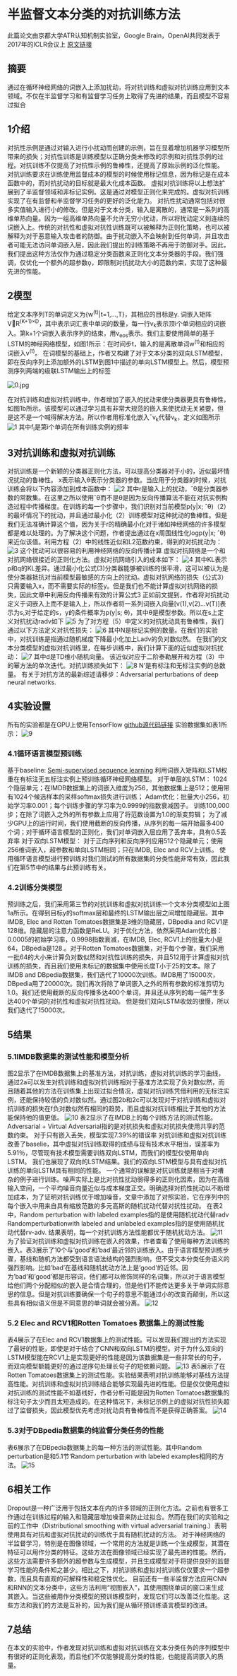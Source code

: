 # 半监督文本分类的对抗训练方法
此篇论文由京都大学ATR认知机制实验室，Google Brain，OpenAI共同发表于2017年的ICLR会议上
[原文链接](https://arxiv.org/abs/1605.07725)

## 摘要
通过在循环神经网络的词嵌入上添加扰动，将对抗训练和虚拟对抗训练应用到文本领域。不仅在半监督学习和有监督学习任务上取得了先进的结果，而且模型不容易过拟合
## 1介绍
对抗性示例是通过对输入进行小扰动而创建的示例，旨在显着增加机器学习模型所带来的损失；对抗性训练是训练模型以正确分类未修改的示例和对抗性示例的过程。对抗训练不仅提高了对抗性示例的鲁棒性，还提高了原始示例的泛化性能。
对抗训练要求在训练使用监督成本的模型的时候使用标记信息，因为标记是在成本函数中的，而对抗扰动的目标就是最大化成本函数。
虚拟对抗训练将以上想法扩展到了半监督领域和非标记实例。这是通过对模型正则化来完成的。虚拟对抗训练实现了在有监督和半监督学习任务的更好的泛化能力。
对抗性扰动通常包括对很多实值输入进行小的修改。但是对于文本分类，输入是离散的，通常是一系列的高维单热向量。因为一组高维单热向量不允许无穷小扰动，所以将扰动定义到连续的词嵌入上。传统的对抗性和虚拟对抗性训练既可以被解释为正则化策略，也可以被解释为对于恶意输入攻击者的防御。由于扰动嵌入不会映射到任何单词，并且攻击者可能无法访问单词嵌入层，因此我们提出的训练策略不再用于防御对手。因此，我们提出这种方法仅作为通过稳定分类函数来正则化文本分类器的手段。我们强调，仅优化一个额外的超参数ǫ，即限制对抗扰动大小的范数约束，实现了这种最先进的性能。

## 2模型
给定文本序列T的单词定义为{w<sup>(t)</sup>|t=1,…,T}，其相应的目标是y.
词嵌入矩阵VR<sup>(K+1)×D</sup>，其中表示词汇表中单词的数量，每一行v<sub>k</sub>表示顶i个单词相应的词嵌入。第k+1个词嵌入表示序列的结束，用v<sub>eos</sub>表示。我们主要使用简单的基于LSTM的神经网络模型，如图1所示：在时间步t，输入的是离散单词w<sup>(t)</sup>和相应的词嵌入v<sup>(t)</sup>。
在词模型的基础上，作者又构建了对于文本分类的双向LSTM模型，即在反向序列上添加额外的LSTM到图1中描述的单向LSTM模型上。然后，模型预测序列两端的级联LSTM输出上的标签

![0.jpg](/Users/didi/Desktop/adv/adver_ICLR/0.jpg)



在对抗训练和虚拟对抗训练中，作者增加了嵌入的扰动来使分类器更具有鲁棒性，如图1b所示。该模型可以通过学习具有非常大规范的嵌入来使扰动无关紧要，但是这不是一个喊得解决方法。所以作者用标准化嵌入¯v<sub>k</sub>代替v<sub>k</sub>，定义如图所示
![1](./adver_ICLR/1.png)
其中f<sub>i</sub>是第i个单词在所有训练实例的频率

## 3对抗训练和虚拟对抗训练
对抗训练是一个新颖的分类器正则化方法，可以提高分类器对于小的，近似最坏情况扰动的鲁棒性。
x表示输入θ表示分类器的参数。当应用于分类器的时候，对抗训练会将以下内容添加到成本函数中：
![2](./adver_ICLR/2.png)
其中r是输入上的扰动，ˆθ是分类器参数的常数集。在这里之所以使用ˆθ而不是θ是因为反向传播算法不能在对抗实例构造过程中传播梯度。在训练的每一个步骤中，我们识别对当前模型p(y|x; ˆθ)（2）的最坏情况下的扰动，并且通过最小化（2）训练模型对这种扰动的鲁棒性。但是我们无法准确计算这个值，因为关于r的精确最小化对于诸如神经网络的许多模型都是难以处理的。为了解决这个问题，作者提出通过在x周围线性化logp(y|x; ˆθ)来近似该值。利用方程（2）中的线性近似和L2范数约束，得到的对抗扰动为：
![3](./adver_ICLR/3.png)
这个扰动可以很容易的利用神经网络的反向传播计算
虚拟对抗网络是一个和对抗网络很接近的正则化方法。虚拟对抗网络引入的成本如下：
![4](./adver_ICLR/4.png)
其中KL表示p和q的KL差异。通过最小化公式(3)分类器能够被训练的很平滑，这可以被认为是使分类器抵抗对当前模型最敏感的方向上的扰动。虚拟对抗网络的损失（公式3）只需要输入x，而不需要实际的标签y。但是我们也不能计算虚拟对抗网络的损失，因此文章中利用反向传播来有效的计算公式3
正如前文提到，作者将对抗扰动定义于词嵌入上而不是输入上，所以作者将一系列词嵌入向量[v(1),v(2)…v(T)]表示为s,对于给定的s，y的条件概率为p(y|s; θ)，其中θ是模型参数。所以在s上定义对抗扰动radv如下
![5](./adver_ICLR/5.png)
为了对方程（5）中定义的对抗扰动具有鲁棒性，我们通过以下方法定义对抗性损失：
![6](./adver_ICLR/6.png)
其中N是标记实例的数量。在我们的实验中，对抗训练是指通过随机梯度下降最小化加上Ladv的负对数似然。
在我们的文本分类模型的虚拟对抗训练里，在每步训练中，我们计算下面的近似虚拟对抗扰动：
![7](./adver_ICLR/7.png)
其中d是TD维小随机向量。
该近似对应于二阶泰勒展开和方程（3）中的幂方法的单次迭代。对抗训练损失如下：
![8](./adver_ICLR/8.png)
N’是有标注和无标注实例的总数量。
有关于对抗方法的最新综述请移步：Adversarial perturbations of deep neural networks.
## 4实验设置
所有的实验都是在GPU上使用TensorFlow
[github源代码链接](https://github.com/tensorflow/models/tree/master/research/adversarial_text)
实验数据集如表1所示：
![9](./adver_ICLR/9.png)
### 4.1循环语言模型预训练
基于baseline: [Semi-supervised sequence learning](https://arxiv.org/abs/1511.01432)
利用词嵌入矩阵和LSTM权重在有标注无五标注实例上预训练循环神经网络模型。
对于单层的LSTM：
1024个隐层单元；在IMDB数据集上的词嵌入维度为256，其他数据集上是512；使用带有1024个候选样本的采样softmax损失进行训练；
Adam优化：批量大小256，初始学习率0.001；每个训练步骤的学习率为0.9999的指数衰减因子。
训练100,000步；在除了词嵌入之外的所有参数上应用了将范数设置为1.0的渐变剪辑；
为了减少GPU上的运行时间，我们使用截断的反向传播，从序列的每一端开始最多400个词；对于循环语言模型的正则化，我们对单词嵌入层应用了丢弃率，具有0.5丢弃率
对于双向LSTM模型：
对于正向序列和反向序列应用512个隐藏单元；使用256维词嵌入，超参数和单向LSTM相同；只在IMDB, Elec and RCV上训练。
使用循环语言模型进行预训练对我们测试的所有数据集的分类性能非常有效，因此我们在第5节中的结果与此预训练有关。
### 4.2训练分类模型
预训练之后，我们采用第三节的对抗训练和虚拟对抗训练一个文本分类模型如上图1a所示。在得到目标y的softmax层和最终的LSTM输出层之间增加隐藏层。其中IMDB, Elec and Rotten Tomatoes数据集是3维的隐藏层，DBpedia and RCV1是128维。隐藏层的注意力函数是ReLU。对于优化方法，依然采用Adam优化器：0.0005的初始学习率，0.9998指数衰减，在IMDB, Elec, RCV1上的批量大小是64，DBpedia是128.。对于Rotten Tomatoes数据集，对于每个步骤，我们采用一批64的大小来计算负对数似然和对抗性训练的损失，并且512用于计算虚拟对抗训练的损失，而且我们使用未标记的数据集中使用长度T小于25的文本。除了IMDB and DBpedia数据集，我们迭代了10000次训练。IMDB用了15000次，DBpedia用了20000次。我们再次将除了单词嵌入之外的所有参数的标准剪切为1.0。我们还使用截断的反向传播多达400个单词，并且还从序列的每一端产生多达400个单词的对抗性和虚拟对抗性扰动。
但是我们双向LSTM收敛的很慢，所以我们迭代了15000次。
## 5结果
### 5.1IMDB数据集的测试性能和模型分析
图2显示了在IMDB数据集上的基准方法，对抗训练，虚拟对抗训练的学习曲线，通过2a可以发生对抗训练和虚拟对抗训练相对于基准方法实现了负对数似然，而且随着其他的方法在训练集上出现过拟合情况，虚拟对抗训练凭借利用的无标注实例，还能保持较低的负对数似然。通过图2b和2c可以发现对于对抗训练和虚拟对抗训练的损失在f负对数似然有相同的趋势，而且虚拟对抗训练相比于其他的方法能保持他的值更低。
![10](./adver_ICLR/10.png)
表2显示了在IMDB上的每个训练方法的测试性能。Adversarial + Virtual Adversarial指的是对抗损失和虚拟对抗损失使用共享的范数约束。
对于只有嵌入丢失，模型实现7.39%的错误率
对抗训练和虚拟对抗训练改善了baselie，其中虚拟对抗训练取得的成绩与现有技术水平相当，误差率为5.91％，尽管现有技术模型需要训练双向LSTM，而我们的模型仅使用单向LSTM。
我们也展现了双向的LSTM结果。我们的双向LSTM模型与具有虚拟对抗训练的单向LSTM具有相同的性能。
一个通常的误解是对抗训练就是相当于对嘈杂的例子进行训练。噪声实际上是比对抗性扰动弱得多的正则化因素，因为在高维输入空间，一个平均噪音向量近似与成本梯度正交。明确选择对抗性扰动以不断增加成本，为了证明对抗训练优于增加噪音，文章中添加了对照实验，它在序列中的每个嵌入中用来自具有缩放范数的多元高斯的随机扰动代替对抗性扰动。
在表2中，Random perturbation with labeled examples指的是使用随机扰动代替radv Randomperturbationwith labeled and unlabeled examples指的是使用随机扰动代替rv-adv.
结果表明，每一个对抗训练方法性能都优于随机扰动方法。
![11](./adver_ICLR/11.png)
为了验证对抗训练和虚拟对抗训练在嵌入的效果，作者查看了使用每种方法训练的嵌入。表3展示了10个与’good’和’bad’最近邻的训练嵌入。由于语言模型预训练步骤，基线和随机方法都受到语言语法结构的强烈影响，但不受文本分类任务语义的强烈影响。比如’bad’在基线和随机扰动方法上是’good’的近邻。因为’bad’和’good’都是形容词，他们都可以修饰同样的名词集，所以对于语言模型给他们两个分配相似的嵌入是合情合理的，但是他们不能传达更多关于单词实际意思的信息。但是对抗训练要确保一个句子的意思不能通过小的改变而颠倒，所以这些具有相似语义但是不同意思的单词就会被分离。
![12](./adver_ICLR/12.png)
### 5.2 Elec and RCV1和Rotten Tomatoes 数据集上的测试性能
表4展示了在Elec and RCV1数据集上的测试性能。可以发现我们提出的方法实现了最好的性能，即使是对于结合了CNN和双向LSTM的模型。对于为什么双向的LSTM模型能在RCV1上是实现更好的性能是因为该数据集是一些非常长的句子，而双向模型额能更好的通过逆序句处理长句子的短依赖问题。
![13](./adver_ICLR/13.png)
表5展示了在Rotten Tomatoes数据集上的测试性能。实验结果表明对抗训练能够对基线方法提高性能。对抗训练和虚拟对抗训练结合能够实现最先进的性能。但是仅仅使用虚拟对抗训练的测试性能不如基线好，作者分析可能是因为Rotten Tomatoes数据集的标注句子太少而且太短造成的。在这种情况下，未标记示例上的虚拟对抗性损失超过了监督损失，因此模型优先考虑对扰动具有鲁棒性而不是获得正确答案。
![14](./adver_ICLR/14.png)
### 5.3对于DBpedia数据集的纯监督分类任务的性能
表6展示了在DBpedia数据集上的每一种方法的测试性能。其中Random perturbation是和5.1节‘Random perturbation with labeled examples相同的方法。
![15](./adver_ICLR/15.png)
## 6相关工作
Dropout是一种广泛用于包括文本在内的许多领域的正则化方法。之前也有很多工作通过在训练过程的输入和隐藏层增加噪音来防止过拟合。然而在我们的实验和之前的工作中（Distributional smoothing with virtual adversarial training.）表明使用具有对抗和虚拟对抗扰动的训练优于具有随机扰动的方法。
对于神经网络的半监督学习，特别是在图像领域，一个常用的方法就是训练一个生成模型，其潜在特征可以用作分类的特征。这些方法在图像领域已经实现了最先进的性能。然而，这些方法需要许多额外的超参数与生成模型，并且生成模型对于将提供良好的监督学习性能的条件知之甚少。相比之下，对抗训练和虚拟对抗训练仅仅要求一个超参数，而且具有直观的可解释性和稳定性优化。
目前还有一些半监督方法应用CNN和RNN的文本分类中，这些方法利用“视图嵌入”，其使用围绕单词的窗口来生成其嵌入。当这些被用作分类模型的预训练模型时，发现它们可以改善泛化性能。这些方法和我们的方法是互补的，因为我们是从循环预训练语言模型的改进。
## 7总结
在本文的实验中，作者发现对抗训练和虚拟对抗训练在文本分类任务的序列模型中有很好的正则化表现，而且他们不仅能够提高分类的性能，也能提高词嵌入的质量。